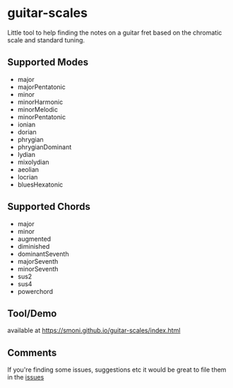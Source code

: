 # guitar-scales

Little tool to help finding the notes on a guitar fret based on the chromatic scale and standard tuning.

## Supported Modes

* major
* majorPentatonic
* minor
* minorHarmonic
* minorMelodic
* minorPentatonic
* ionian
* dorian
* phrygian
* phrygianDominant
* lydian
* mixolydian
* aeolian
* locrian
* bluesHexatonic

## Supported Chords

* major
* minor
* augmented
* diminished
* dominantSeventh
* majorSeventh
* minorSeventh
* sus2
* sus4  
* powerchord

## Tool/Demo

available at https://smoni.github.io/guitar-scales/index.html

## Comments

If you're finding some issues, suggestions etc it would be great to file them in the [issues](https://github.com/SMoni/guitar-scales/issues) 
